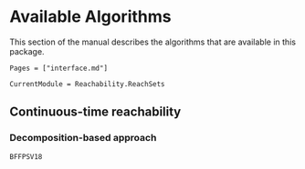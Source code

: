 # Available Algorithms

This section of the manual describes the algorithms that are available in this
package.

```@contents
Pages = ["interface.md"]
```

```@meta
CurrentModule = Reachability.ReachSets
```

## Continuous-time reachability


### Decomposition-based approach

```@docs
BFFPSV18
```
